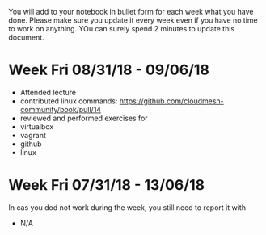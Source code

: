 You will add to your notebook in bullet form for each week what you have done. Please make sure you update it every week even if you have no time to work on anything. YOu can surely spend 2 minutes to update this document.

# Week Fri 08/31/18 - 09/06/18

* Attended lecture
* contributed linux commands:  https://github.com/cloudmesh-community/book/pull/14
* reviewed and performed exercises for
 * virtualbox
 * vagrant
 * github
 * linux

# Week Fri 07/31/18 - 13/06/18

In cas you dod not work during the week, you still need to report it with 

* N/A
